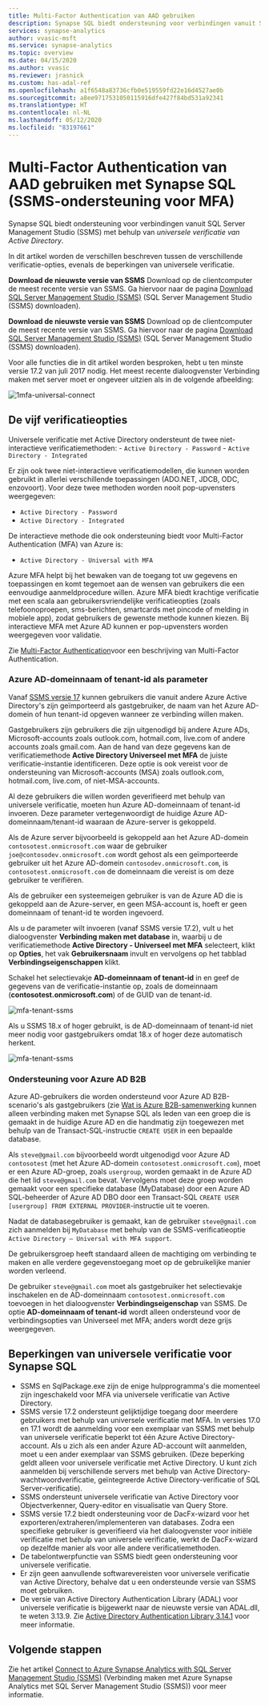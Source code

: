 ```yaml
---
title: Multi-Factor Authentication van AAD gebruiken
description: Synapse SQL biedt ondersteuning voor verbindingen vanuit SQL Server Management Studio (SSMS) met behulp van universele verificatie van Active Directory.
services: synapse-analytics
author: vvasic-msft
ms.service: synapse-analytics
ms.topic: overview
ms.date: 04/15/2020
ms.author: vvasic
ms.reviewer: jrasnick
ms.custom: has-adal-ref
ms.openlocfilehash: a1f6548a83736cfb0e519559fd22e16d4527ae0b
ms.sourcegitcommit: a8ee9717531050115916dfe427f84bd531a92341
ms.translationtype: HT
ms.contentlocale: nl-NL
ms.lasthandoff: 05/12/2020
ms.locfileid: "83197661"
---
```

# <a name="using-multi-factor-aad-authentication-with-synapse-sql-ssms-support-for-mfa"></a>Multi-Factor Authentication van AAD gebruiken met Synapse SQL (SSMS-ondersteuning voor MFA)

Synapse SQL biedt ondersteuning voor verbindingen vanuit SQL Server Management Studio (SSMS) met behulp van *universele verificatie van Active Directory*. 

In dit artikel worden de verschillen beschreven tussen de verschillende verificatie-opties, evenals de beperkingen van universele verificatie. 

**Download de nieuwste versie van SSMS** Download op de clientcomputer de meest recente versie van SSMS. Ga hiervoor naar de pagina [Download SQL Server Management Studio (SSMS)](https://msdn.microsoft.com/library/mt238290.aspx) (SQL Server Management Studio (SSMS) downloaden). 

**Download de nieuwste versie van SSMS** Download op de clientcomputer de meest recente versie van SSMS. Ga hiervoor naar de pagina [Download SQL Server Management Studio (SSMS)](/sql/ssms/download-sql-server-management-studio-ssms?toc=/azure/synapse-analytics/toc.json&bc=/azure/synapse-analytics/breadcrumb/toc.json&view=azure-sqldw-latest) (SQL Server Management Studio (SSMS) downloaden).

Voor alle functies die in dit artikel worden besproken, hebt u ten minste versie 17.2 van juli 2017 nodig.  Het meest recente dialoogvenster Verbinding maken met server moet er ongeveer uitzien als in de volgende afbeelding:

![1mfa-universal-connect](./media/mfa-authentication/1mfa-universal-connect.png "Vult het vak Gebruikersnaam in.")  

## <a name="the-five-authentication-options"></a>De vijf verificatieopties  

Universele verificatie met Active Directory ondersteunt de twee niet-interactieve verificatiemethoden:
    - `Active Directory - Password`
    - `Active Directory - Integrated`

Er zijn ook twee niet-interactieve verificatiemodellen, die kunnen worden gebruikt in allerlei verschillende toepassingen (ADO.NET, JDCB, ODC, enzovoort). Voor deze twee methoden worden nooit pop-upvensters weergegeven:

- `Active Directory - Password`
- `Active Directory - Integrated`

De interactieve methode die ook ondersteuning biedt voor Multi-Factor Authentication (MFA) van Azure is:

- `Active Directory - Universal with MFA`

Azure MFA helpt bij het bewaken van de toegang tot uw gegevens en toepassingen en komt tegemoet aan de wensen van gebruikers die een eenvoudige aanmeldprocedure willen. Azure MFA biedt krachtige verificatie met een scala aan gebruikersvriendelijke verificatieopties (zoals telefoonoproepen, sms-berichten, smartcards met pincode of melding in mobiele app), zodat gebruikers de gewenste methode kunnen kiezen. Bij interactieve MFA met Azure AD kunnen er pop-upvensters worden weergegeven voor validatie.

Zie [Multi-Factor Authentication](../../active-directory/authentication//concept-mfa-howitworks.md?toc=/azure/synapse-analytics/toc.json&bc=/azure/synapse-analytics/breadcrumb/toc.json)voor een beschrijving van Multi-Factor Authentication.

### <a name="azure-ad-domain-name-or-tenant-id-parameter"></a>Azure AD-domeinnaam of tenant-id als parameter

Vanaf [SSMS versie 17](/sql/ssms/download-sql-server-management-studio-ssms?toc=/azure/synapse-analytics/toc.json&bc=/azure/synapse-analytics/breadcrumb/toc.json&view=azure-sqldw-latest) kunnen gebruikers die vanuit andere Azure Active Directory's zijn geïmporteerd als gastgebruiker, de naam van het Azure AD-domein of hun tenant-id opgeven wanneer ze verbinding willen maken. 

Gastgebruikers zijn gebruikers die zijn uitgenodigd bij andere Azure ADs, Microsoft-accounts zoals outlook.com, hotmail.com, live.com of andere accounts zoals gmail.com. Aan de hand van deze gegevens kan de verificatiemethode **Active Directory Universeel met MFA** de juiste verificatie-instantie identificeren. Deze optie is ook vereist voor de ondersteuning van Microsoft-accounts (MSA) zoals outlook.com, hotmail.com, live.com, of niet-MSA-accounts. 

Al deze gebruikers die willen worden geverifieerd met behulp van universele verificatie, moeten hun Azure AD-domeinnaam of tenant-id invoeren. Deze parameter vertegenwoordigt de huidige Azure AD-domeinnaam/tenant-id waaraan de Azure-server is gekoppeld. 

Als de Azure server bijvoorbeeld is gekoppeld aan het Azure AD-domein `contosotest.onmicrosoft.com` waar de gebruiker `joe@contosodev.onmicrosoft.com` wordt gehost als een geïmporteerde gebruiker uit het Azure AD-domein `contosodev.onmicrosoft.com`, is `contosotest.onmicrosoft.com` de domeinnaam die vereist is om deze gebruiker te verifiëren. 

Als de gebruiker een systeemeigen gebruiker is van de Azure AD die is gekoppeld aan de Azure-server, en geen MSA-account is, hoeft er geen domeinnaam of tenant-id te worden ingevoerd. 

Als u de parameter wilt invoeren (vanaf SSMS versie 17.2), vult u het dialoogvenster **Verbinding maken met database** in, waarbij u de verificatiemethode **Active Directory - Universeel met MFA** selecteert, klikt op **Opties**, het vak **Gebruikersnaam** invult en vervolgens op het tabblad **Verbindingseigenschappen** klikt. 

Schakel het selectievakje **AD-domeinnaam of tenant-id** in en geef de gegevens van de verificatie-instantie op, zoals de domeinnaam (**contosotest.onmicrosoft.com**) of de GUID van de tenant-id.  

   ![mfa-tenant-ssms](./media/mfa-authentication/mfa-tenant-ssms.png)

Als u SSMS 18.x of hoger gebruikt, is de AD-domeinnaam of tenant-id niet meer nodig voor gastgebruikers omdat 18.x of hoger deze automatisch herkent.

   ![mfa-tenant-ssms](./media/mfa-authentication/mfa-no-tenant-ssms.png)

### <a name="azure-ad-business-to-business-support"></a>Ondersteuning voor Azure AD B2B   
Azure AD-gebruikers die worden ondersteund voor Azure AD B2B-scenario's als gastgebruikers (zie [Wat is Azure B2B-samenwerking](../../active-directory/b2b/what-is-b2b.md?toc=/azure/synapse-analytics/toc.json&bc=/azure/synapse-analytics/breadcrumb/toc.json) kunnen alleen verbinding maken met Synapse SQL als leden van een groep die is gemaakt in de huidige Azure AD en die handmatig zijn toegewezen met behulp van de Transact-SQL-instructie `CREATE USER` in een bepaalde database. 

Als `steve@gmail.com` bijvoorbeeld wordt uitgenodigd voor Azure AD `contosotest` (met het Azure AD-domein `contosotest.onmicrosoft.com`), moet er een Azure AD-groep, zoals `usergroup`, worden gemaakt in de Azure AD die het lid `steve@gmail.com` bevat. Vervolgens moet deze groep worden gemaakt voor een specifieke database (MyDatabase) door een Azure AD SQL-beheerder of Azure AD DBO door een Transact-SQL `CREATE USER [usergroup] FROM EXTERNAL PROVIDER`-instructie uit te voeren. 

Nadat de databasegebruiker is gemaakt, kan de gebruiker `steve@gmail.com` zich aanmelden bij `MyDatabase` met behulp van de SSMS-verificatieoptie `Active Directory – Universal with MFA support`. 

De gebruikersgroep heeft standaard alleen de machtiging om verbinding te maken en alle verdere gegevenstoegang moet op de gebruikelijke manier worden verleend. 

De gebruiker `steve@gmail.com` moet als gastgebruiker het selectievakje inschakelen en de AD-domeinnaam `contosotest.onmicrosoft.com` toevoegen in het dialoogvenster **Verbindingseigenschap** van SSMS. De optie **AD-domeinnaam of tenant-id** wordt alleen ondersteund voor de verbindingsopties van Universeel met MFA; anders wordt deze grijs weergegeven.

## <a name="universal-authentication-limitations-for-synapse-sql"></a>Beperkingen van universele verificatie voor Synapse SQL

- SSMS en SqlPackage.exe zijn de enige hulpprogramma's die momenteel zijn ingeschakeld voor MFA via universele verificatie van Active Directory.
- SSMS versie 17.2 ondersteunt gelijktijdige toegang door meerdere gebruikers met behulp van universele verificatie met MFA. In versies 17.0 en 17.1 wordt de aanmelding voor een exemplaar van SSMS met behulp van universele verificatie beperkt tot één Azure Active Directory-account. Als u zich als een ander Azure AD-account wilt aanmelden, moet u een ander exemplaar van SSMS gebruiken. (Deze beperking geldt alleen voor universele verificatie met Active Directory. U kunt zich aanmelden bij verschillende servers met behulp van Active Directory-wachtwoordverificatie, geïntegreerde Active Directory-verificatie of SQL Server-verificatie).
- SSMS ondersteunt universele verificatie van Active Directory voor Objectverkenner, Query-editor en visualisatie van Query Store.
- SSMS versie 17.2 biedt ondersteuning voor de DacFx-wizard voor het exporteren/extraheren/implementeren van databases. Zodra een specifieke gebruiker is geverifieerd via het dialoogvenster voor initiële verificatie met behulp van universele verificatie, werkt de DacFx-wizard op dezelfde manier als voor alle andere verificatiemethoden.
- De tabelontwerpfunctie van SSMS biedt geen ondersteuning voor universele verificatie.
- Er zijn geen aanvullende softwarevereisten voor universele verificatie van Active Directory, behalve dat u een ondersteunde versie van SSMS moet gebruiken.  
- De versie van Active Directory Authentication Library (ADAL) voor universele verificatie is bijgewerkt naar de nieuwste versie van ADAL.dll, te weten 3.13.9. Zie [Active Directory Authentication Library 3.14.1](https://www.nuget.org/packages/Microsoft.IdentityModel.Clients.ActiveDirectory/) voor meer informatie.  

## <a name="next-steps"></a>Volgende stappen
Zie het artikel [Connect to Azure Synapse Analytics with SQL Server Management Studio (SSMS)](get-started-ssms.md) (Verbinding maken met Azure Synapse Analytics met SQL Server Management Studio (SSMS)) voor meer informatie. 


